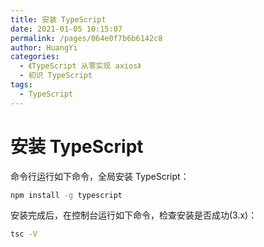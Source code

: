 ```yaml
---
title: 安装 TypeScript
date: 2021-01-05 10:15:07
permalink: /pages/064e0f7b6b6142c8
author: HuangYi
categories:
  - 《TypeScript 从零实现 axios》
  - 初识 TypeScript
tags:
  - TypeScript
---
```

# 安装 TypeScript

命令行运行如下命令，全局安装 TypeScript：

```bash
npm install -g typescript
```

安装完成后，在控制台运行如下命令，检查安装是否成功(3.x)：

```bash
tsc -V
```
